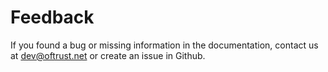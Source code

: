# Feedback

If you found a bug or missing information in the documentation, contact us at dev@oftrust.net or create an issue in Github. 